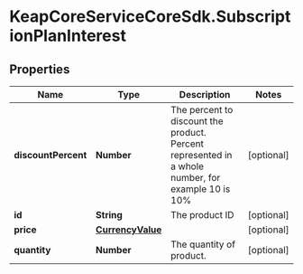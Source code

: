 # KeapCoreServiceCoreSdk.SubscriptionPlanInterest

## Properties

Name | Type | Description | Notes
------------ | ------------- | ------------- | -------------
**discountPercent** | **Number** | The percent to discount the product. Percent represented in a whole number, for example 10 is 10% | [optional] 
**id** | **String** | The product ID | [optional] 
**price** | [**CurrencyValue**](CurrencyValue.md) |  | [optional] 
**quantity** | **Number** | The quantity of product. | [optional] 


